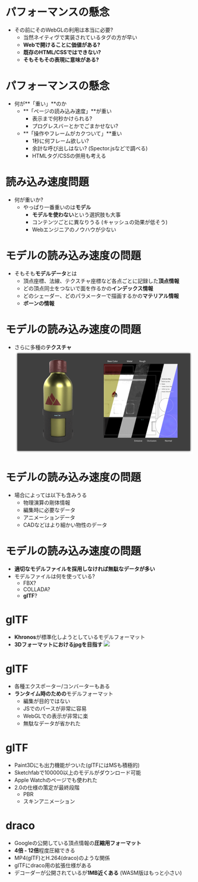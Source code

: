 # パフォーマンスの懸念

* その前にそのWebGLの利用は本当に必要?
    * 当然ネイティヴで実装されているタグの方が早い
    * **Webで開けることに価値がある?**
    * **既存のHTML/CSSではできない?**
    * **そもそもその表現に意味がある?**

# パフォーマンスの懸念

* 何が**「重い」**のか
    * **「ページの読み込み速度」**が重い
        * 表示まで何秒かけられる?
        * プログレスバーとかでごまかせない?
    * **「操作やフレームがカクついて」**重い
        * 1秒に何フレーム欲しい?
        * 余計な呼び出しはない? (Spector.jsなどで調べる)
        * HTMLタグ/CSSの併用も考える

# 読み込み速度問題

* 何が重いか?
    * やっぱり一番重いのは**モデル**
        * **モデルを使わない**という選択肢も大事
        * コンテンツごとに異なりうる
        (キャッシュの効果が低そう)
        * Webエンジニアのノウハウが少ない

# モデルの読み込み速度の問題

* そもそも**モデルデータ**とは
    * 頂点座標、法線、テクスチャ座標など各点ごとに記録した**頂点情報**
    * どの頂点同士をつないで面を作るかの**インデックス情報**
    * どのシェーダー、どのパラメーターで描画するかの**マテリアル情報**
    * **ボーンの情報**

# モデルの読み込み速度の問題

* さらに多種の**テクスチャ**
![materials](./resources/materials.png)

# モデルの読み込み速度の問題

* 場合によっては以下も含みうる
    * 物理演算の剛体情報
    * 編集時に必要なデータ
    * アニメーションデータ
    * CADなどはより細かい物性のデータ

# モデルの読み込み速度の問題

* **適切なモデルファイルを採用しなければ無駄なデータが多い**
* モデルファイルは何を使っている?
    * FBX?
    * COLLADA?
    * **glTF**?

# glTF

* **Khronos**が標準化しようとしているモデルフォーマット
* **3Dフォーマットにおけるjpgを目指す**
![](https://www.khronos.org/assets/uploads/apis/2016-gltf-jpeg-of-3d.jpg)
# glTF

* 各種エクスポーター/コンバーターもある
* **ランタイム時のための**モデルフォーマット
    * 編集が目的ではない
    * JSでのパースが非常に容易
    * WebGLでの表示が非常に楽
    * 無駄なデータが省かれた

# glTF

* Paint3Dにも出力機能がついた(glTFにはMSも積極的)
* Sketchfabで100000以上のモデルがダウンロード可能
* Apple Watchのページでも使われた
* 2.0の仕様の策定が最終段階
    * PBR
    * スキンアニメーション

# draco

* Googleの公開している頂点情報の**圧縮用フォーマット**
* **4倍 - 12倍**程度圧縮できる
* MP4(glTF)とH.264(draco)のような関係
* glTFにdraco用の拡張仕様がある
* デコーダーが公開されているが**1MB近くある**
(WASM版はもっと小さい)
